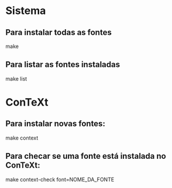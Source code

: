 # Sistema

## Para instalar todas as fontes

make 

## Para listar as fontes instaladas

make list


# ConTeXt

## Para instalar novas fontes:

make context

## Para checar se uma fonte está instalada no ConTeXt:

make context-check font=NOME_DA_FONTE


